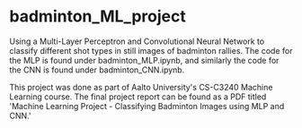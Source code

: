 # badminton_ML_project
Using a Multi-Layer Perceptron and Convolutional Neural Network to classify different shot types in still images of badminton rallies. The code for the MLP is found under badminton_MLP.ipynb, and similarly the code for the CNN is found under badminton_CNN.ipynb. 

This project was done as part of Aalto University's CS-C3240 Machine Learning course. The final project report can be found as a PDF titled 'Machine Learning Project - Classifying Badminton Images using MLP and CNN.'
